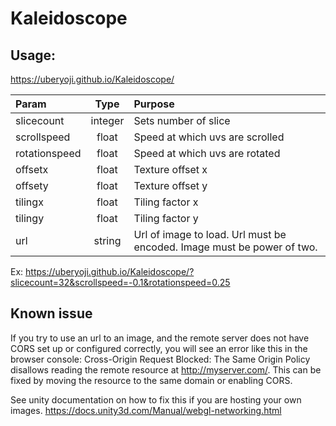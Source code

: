 # Kaleidoscope

## Usage:
https://uberyoji.github.io/Kaleidoscope/

| Param         | Type    | Purpose  |
|:--------------|:-------:|:-----|
| slicecount    | integer | Sets number of slice            |
| scrollspeed   | float   | Speed at which uvs are scrolled |
| rotationspeed | float   | Speed at which uvs are rotated  |
| offsetx | float   | Texture offset x  |
| offsety | float   | Texture offset y  |
| tilingx | float   | Tiling factor x  |
| tilingy | float   | Tiling factor y  |
| url           | string  | Url of image to load. Url must be encoded. Image must be power of two.  |


Ex: https://uberyoji.github.io/Kaleidoscope/?slicecount=32&scrollspeed=-0.1&rotationspeed=0.25

## Known issue
If you try to use an url to an image, and the remote server does not have CORS set up or configured correctly, you will see an error like this in the browser console:
Cross-Origin Request Blocked: The Same Origin Policy disallows reading the remote resource at http://myserver.com/. This can be fixed by moving the resource to the same domain or enabling CORS.

See unity documentation on how to fix this if you are hosting your own images.
https://docs.unity3d.com/Manual/webgl-networking.html
